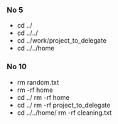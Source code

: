 ### No 5
- cd ../
- cd ../../
- cd ../work/project_to_delegate
- cd ../../home

### No 10
- rm random.txt
- rm -rf home
- cd ../ rm -rf home
- cd ../ rm -rf project_to_delegate
- cd ../../home/ rm -rf cleaning.txt
